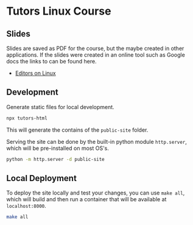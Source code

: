 # Tutors Linux Course

## Slides

Slides are saved as PDF for the course, but the maybe created in other applications. 
If the slides were created in an online tool such as Google docs the links to can be found here.

* [Editors on Linux](https://docs.google.com/presentation/d/1iQTKr1-5JwLA6kUe7o5T1zsntGALLhuoiUmGGjtD8N8/edit?usp=sharing)

## Development

Generate static files for local development.
```sh
npx tutors-html
```
This will generate the contains of the `public-site` folder.

Serving the site can be done by the built-in python module `http.server`, which will be pre-installed on most OS's.
```sh
python -m http.server -d public-site
```

## Local Deployment

To deploy the site locally and test your changes, you can use `make all`, which will build and then run a container that will be available at `localhost:8000`.
```sh
make all
```
